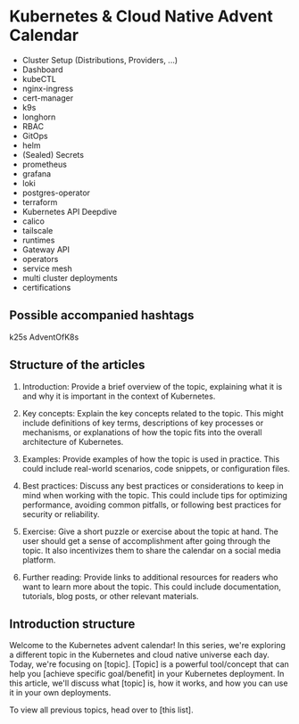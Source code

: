 # Kubernetes & Cloud Native Advent Calendar

- Cluster Setup (Distributions, Providers, ...)
- Dashboard
- kubeCTL
- nginx-ingress
- cert-manager
- k9s
- longhorn
- RBAC
- GitOps
- helm
- (Sealed) Secrets
- prometheus
- grafana
- loki
- postgres-operator
- terraform
- Kubernetes API Deepdive
- calico
- tailscale
- runtimes
- Gateway API
- operators
- service mesh
- multi cluster deployments
- certifications

## Possible accompanied hashtags

k25s
AdventOfK8s

## Structure of the articles

1. Introduction: Provide a brief overview of the topic, explaining what it is
and why it is important in the context of Kubernetes.

2. Key concepts: Explain the key concepts related to the topic. This might
include definitions of key terms, descriptions of key processes or mechanisms,
or explanations of how the topic fits into the overall architecture of
Kubernetes.

3. Examples: Provide examples of how the topic is used in practice. This could
include real-world scenarios, code snippets, or configuration files.

4. Best practices: Discuss any best practices or considerations to keep in mind
when working with the topic. This could include tips for optimizing performance,
avoiding common pitfalls, or following best practices for security or
reliability.

5. Exercise: Give a short puzzle or exercise about the topic at hand. The user
should get a sense of accomplishment after going through the topic. It also
incentivizes them to share the calendar on a social media platform.

6. Further reading: Provide links to additional resources for readers who want
to learn more about the topic. This could include documentation, tutorials, blog
posts, or other relevant materials.


## Introduction structure

Welcome to the Kubernetes advent calendar! In this series, we're exploring a
different topic in the Kubernetes and cloud native universe each day. Today,
we're focusing on [topic]. [Topic] is a powerful tool/concept that can help you
[achieve specific goal/benefit] in your Kubernetes deployment. In this article,
we'll discuss what [topic] is, how it works, and how you can use it in your own
deployments.

To view all previous topics, head over to [this list].
